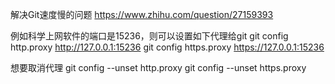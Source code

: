 解决Git速度慢的问题
https://www.zhihu.com/question/27159393 

例如科学上网软件的端口是15236，则可以设置如下代理给git
git config http.proxy http://127.0.0.1:15236
git config https.proxy https://127.0.0.1:15236

想要取消代理
git config --unset http.proxy
git config --unset https.proxy

